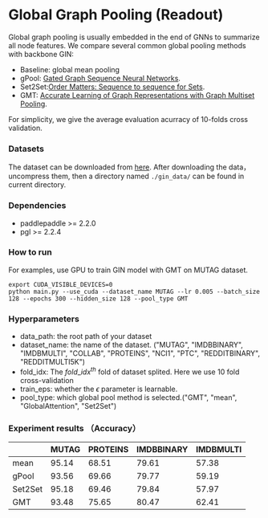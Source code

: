 # Global Graph Pooling (Readout)

Global graph pooling is usually embedded in the end of GNNs to summarize all node features. We compare several common global pooling methods with backbone GIN:
+ Baseline: global mean pooling
+ gPool:  [Gated Graph Sequence Neural Networks](https://arxiv.org/abs/1511.05493).
+ Set2Set:[Order Matters: Sequence to sequence for Sets](https://arxiv.org/abs/1511.06391).
+ GMT: [Accurate Learning of Graph Representations with Graph Multiset Pooling](https://arxiv.org/abs/2102.11533).

For simplicity, we give the average evaluation acurracy of 10-folds cross validation.

### Datasets

The dataset can be downloaded from [here](https://github.com/weihua916/powerful-gnns/blob/master/dataset.zip).
After downloading the data，uncompress them, then a directory named `./gin_data/` can be found in current directory. 

### Dependencies

- paddlepaddle >= 2.2.0
- pgl >= 2.2.4

### How to run

For examples, use GPU to train GIN model with GMT on MUTAG dataset.
```
export CUDA_VISIBLE_DEVICES=0
python main.py --use_cuda --dataset_name MUTAG --lr 0.005 --batch_size 128 --epochs 300 --hidden_size 128 --pool_type GMT
```

### Hyperparameters

- data\_path: the root path of your dataset 
- dataset\_name: the name of the dataset. ("MUTAG", "IMDBBINARY", "IMDBMULTI", "COLLAB", "PROTEINS", "NCI1", "PTC", "REDDITBINARY", "REDDITMULTI5K")
- fold\_idx: The $fold\_idx^{th}$ fold of dataset splited. Here we use 10 fold cross-validation
- train\_eps: whether the $\epsilon$ parameter is learnable.
- pool\_type: which global pool method is selected.("GMT", "mean", "GlobalAttention", "Set2Set")

### Experiment results （Accuracy）
| |MUTAG | PROTEINS   | IMDBBINARY | IMDBMULTI |
|--|-------------|----------|------------|-----------------|
|mean | 95.14           | 68.51 | 79.61     | 57.38          |
|gPool |93.56         | 69.66 | 79.77     | 59.19          |
|Set2Set | 95.18           | 69.46 | 79.84     | 57.97          |
|GMT |93.48           | 75.65 | 80.47     | 62.41          |
